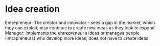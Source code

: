 # Idea creation

Entrepreneur: The creator and innovator – sees a gap in the market, which they can exploit; may continue to create new ideas as they look to expand
Manager: Implements the entrepreneur’s ideas or manages people (intrapreneurs) who develop more ideas; does not have to create ideas